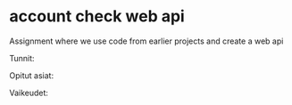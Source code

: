 ﻿# account check web api
Assignment where we use code from earlier projects and create a web api

Tunnit:

Opitut asiat:

Vaikeudet:

